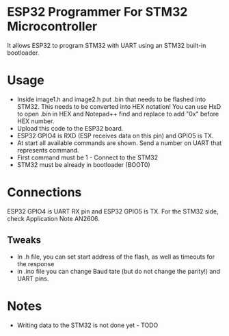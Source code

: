 # ESP32 Programmer For STM32 Microcontroller

It allows ESP32 to program STM32 with UART using an STM32 built-in bootloader.

# Usage
- Inside image1.h and image2.h put .bin that needs to be flashed into STM32. This needs to be converted into HEX notation! You can use HxD to open .bin in HEX and Notepad++ find and replace to add "0x" before HEX number.
- Upload this code to the ESP32 board.
- ESP32 GPIO4 is RXD (ESP receives data on this pin) and GPIO5 is TX.
- At start all available commands are shown. Send a number on UART that represents command.
- First command must be 1 - Connect to the STM32
- STM32 must be already in bootloader (BOOT0)

# Connections
ESP32 GPIO4 is UART RX pin and ESP32 GPIO5 is TX. For the STM32 side, check Application Note AN2606.

## Tweaks
- In .h file, you can set start address of the flash, as well as timeouts for the response
- in .ino file you can change Baud tate (but do not change the parity!) and UART pins.

# Notes
- Writing data to the STM32 is not done yet - TODO

